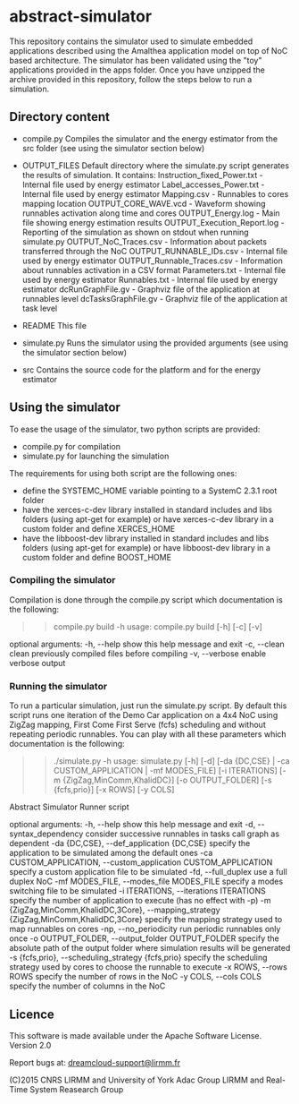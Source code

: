 # abstract-simulator

This repository contains the simulator used to simulate embedded applications described using
the Amalthea application model on top of NoC based architecture. The simulator has been validated
using the "toy" applications provided in the apps folder.
Once you have unzipped the archive provided in this repository, follow the steps below to run a simulation.

## Directory content

- compile.py
	Compiles the simulator and the energy estimator from the src folder (see using the simulator section below)

- OUTPUT_FILES
	Default directory where the simulate.py script generates the results of simulation. It contains:
		Instruction_fixed_Power.txt - Internal file used by energy estimator
		Label_accesses_Power.txt - Internal file used by energy estimator
		Mapping.csv - Runnables to cores mapping location
		OUTPUT_CORE_WAVE.vcd - Waveform showing runnables activation along time and cores
		OUTPUT_Energy.log - Main file showing energy estimation results
		OUTPUT_Execution_Report.log - Reporting of the simulation as shown on stdout when running simulate.py
		OUTPUT_NoC_Traces.csv - Information about packets transferred through the NoC
		OUTPUT_RUNNABLE_IDs.csv - Internal file used by energy estimator
		OUTPUT_Runnable_Traces.csv - Information about runnables activation in a CSV format
		Parameters.txt - Internal file used by energy estimator
		Runnables.txt - Internal file used by energy estimator
		dcRunGraphFile.gv - Graphviz file of the application at runnables level
		dcTasksGraphFile.gv - Graphviz file of the application at task level

- README
	This file

- simulate.py
	Runs the simulator using the provided arguments (see using the simulator section below)

- src
	Contains the source code for the platform and for the energy estimator

## Using the simulator

To ease the usage of the simulator, two python scripts are provided:

- compile.py for compilation
- simulate.py for launching the simulation

The requirements for using both script are the following ones:

- define the SYSTEMC_HOME variable pointing to a SystemC 2.3.1 root folder
- have the xerces-c-dev library installed in standard includes and libs folders (using apt-get for example)
  or have xerces-c-dev library in a custom folder and define XERCES_HOME
- have the libboost-dev library installed in standard includes and libs folders (using apt-get for example)
  or have libboost-dev library in a custom folder and define BOOST_HOME

### Compiling the simulator

Compilation is done through the compile.py script which documentation is the following:

>> compile.py build -h
usage: compile.py build [-h] [-c] [-v]

optional arguments:
  -h, --help     show this help message and exit
  -c, --clean    clean previously compiled files before compiling
  -v, --verbose  enable verbose output

### Running the simulator

To run a particular simulation, just run the simulate.py script. By
default this script runs one iteration of the Demo Car application on
a 4x4 NoC using ZigZag mapping, First Come First Serve (fcfs)
scheduling and without repeating periodic runnables.  You can play
with all these parameters which documentation is the following:

>> ./simulate.py -h
usage: simulate.py [-h] [-d]
                   [-da {DC,CSE} | -ca CUSTOM_APPLICATION | -mf MODES_FILE]
                   [-i ITERATIONS] [-m {ZigZag,MinComm,KhalidDC}]
                   [-o OUTPUT_FOLDER] [-s {fcfs,prio}] [-x ROWS] [-y COLS]

Abstract Simulator Runner script

optional arguments:
  -h, --help            show this help message and exit
  -d, --syntax_dependency
                        consider successive runnables in tasks call graph as
                        dependent
  -da {DC,CSE}, --def_application {DC,CSE}
                        specify the application to be simulated among the
                        default ones
  -ca CUSTOM_APPLICATION, --custom_application CUSTOM_APPLICATION
                        specify a custom application file to be simulated
  -fd, --full_duplex    use a full duplex NoC
  -mf MODES_FILE, --modes_file MODES_FILE
                        specify a modes switching file to be simulated
  -i ITERATIONS, --iterations ITERATIONS
                        specify the number of application to execute (has no
                        effect with -p)
  -m {ZigZag,MinComm,KhalidDC,3Core}, --mapping_strategy {ZigZag,MinComm,KhalidDC,3Core}
                        specify the mapping strategy used to map runnables on
                        cores
  -np, --no_periodicity
                        run periodic runnables only once
  -o OUTPUT_FOLDER, --output_folder OUTPUT_FOLDER
                        specify the absolute path of the output folder where
                        simulation results will be generated
  -s {fcfs,prio}, --scheduling_strategy {fcfs,prio}
                        specify the scheduling strategy used by cores to
                        choose the runnable to execute
  -x ROWS, --rows ROWS  specify the number of rows in the NoC
  -y COLS, --cols COLS  specify the number of columns in the NoC

## Licence

This software is made available under the Apache Software License. Version 2.0

Report bugs at: dreamcloud-support@lirmm.fr

(C)2015 CNRS LIRMM and University of York
Adac Group LIRMM and Real-Time System Reasearch Group
